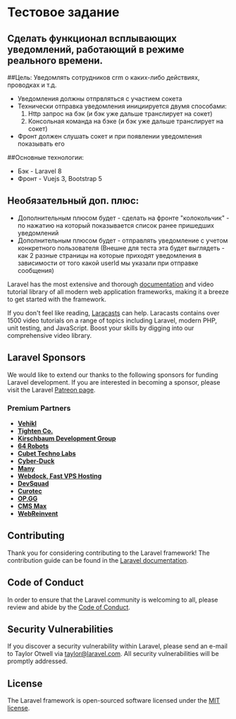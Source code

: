 # Тестовое задание
## Сделать функционал всплывающих уведомлений, работающий в режиме реального времени.

##Цель:
Уведомлять сотрудников crm о каких-либо действиях, проводках и т.д.

* Уведомления должны отпрвляться с участием сокета
* Технически отправка уведомления инициируется двумя способами:         
  1. Http запрос на бэк (и бэк уже дальше транслирует на сокет)  
  2. Консольная команда на бэке (и бэк уже дальше транслирует на сокет)
* Фронт должен слушать сокет и при появлении уведомления показывать его

##Основные технологии:

* Бэк - Laravel 8
* Фронт - Vuejs 3, Bootstrap 5

## Необязательный доп. плюс:

* Дополнительным плюсом будет - сделать на фронте "колокольчик" - по нажатию на который показывается список ранее пришедших уведомлений
* Дополнительным плюсом будет - отправлять уведомление с учетом конкретного пользователя (Внешне для теста эта будет выглядеть - как 2 разные страницы на которые приходят уведомления в зависимости от того какой userId мы указали при отправке сообщения)

Laravel has the most extensive and thorough [documentation](https://laravel.com/docs) and video tutorial library of all modern web application frameworks, making it a breeze to get started with the framework.

If you don't feel like reading, [Laracasts](https://laracasts.com) can help. Laracasts contains over 1500 video tutorials on a range of topics including Laravel, modern PHP, unit testing, and JavaScript. Boost your skills by digging into our comprehensive video library.

## Laravel Sponsors

We would like to extend our thanks to the following sponsors for funding Laravel development. If you are interested in becoming a sponsor, please visit the Laravel [Patreon page](https://patreon.com/taylorotwell).

### Premium Partners

- **[Vehikl](https://vehikl.com/)**
- **[Tighten Co.](https://tighten.co)**
- **[Kirschbaum Development Group](https://kirschbaumdevelopment.com)**
- **[64 Robots](https://64robots.com)**
- **[Cubet Techno Labs](https://cubettech.com)**
- **[Cyber-Duck](https://cyber-duck.co.uk)**
- **[Many](https://www.many.co.uk)**
- **[Webdock, Fast VPS Hosting](https://www.webdock.io/en)**
- **[DevSquad](https://devsquad.com)**
- **[Curotec](https://www.curotec.com/services/technologies/laravel/)**
- **[OP.GG](https://op.gg)**
- **[CMS Max](https://www.cmsmax.com/)**
- **[WebReinvent](https://webreinvent.com/?utm_source=laravel&utm_medium=github&utm_campaign=patreon-sponsors)**

## Contributing

Thank you for considering contributing to the Laravel framework! The contribution guide can be found in the [Laravel documentation](https://laravel.com/docs/contributions).

## Code of Conduct

In order to ensure that the Laravel community is welcoming to all, please review and abide by the [Code of Conduct](https://laravel.com/docs/contributions#code-of-conduct).

## Security Vulnerabilities

If you discover a security vulnerability within Laravel, please send an e-mail to Taylor Otwell via [taylor@laravel.com](mailto:taylor@laravel.com). All security vulnerabilities will be promptly addressed.

## License

The Laravel framework is open-sourced software licensed under the [MIT license](https://opensource.org/licenses/MIT).
